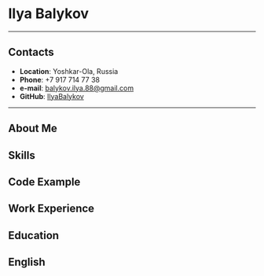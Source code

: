 # Ilya Balykov
****
## Contacts
* **Location**: Yoshkar-Ola, Russia
* **Phone**: +7 917 714 77 38
* **e-mail**: balykov.ilya.88@gmail.com
* **GitHub**: [IlyaBalykov](https://github.com/IlyaBalykov)
****
## About Me


## Skills


## Code Example


## Work Experience


## Education


## English